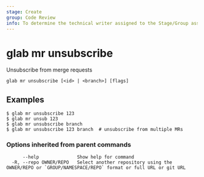 ```yaml
---
stage: Create
group: Code Review
info: To determine the technical writer assigned to the Stage/Group associated with this page, see https://about.gitlab.com/handbook/product/ux/technical-writing/#assignments
---
```


<!--
This documentation is auto generated by a script.
Please do not edit this file directly, check cmd/gen-docs/docs.go.
-->

# glab mr unsubscribe

Unsubscribe from merge requests

```plaintext
glab mr unsubscribe [<id> | <branch>] [flags]
```

## Examples

```plaintext
$ glab mr unsubscribe 123
$ glab mr unsub 123
$ glab mr unsubscribe branch
$ glab mr unsubscribe 123 branch  # unsubscribe from multiple MRs

```

### Options inherited from parent commands

```plaintext
      --help              Show help for command
  -R, --repo OWNER/REPO   Select another repository using the OWNER/REPO or `GROUP/NAMESPACE/REPO` format or full URL or git URL
```

